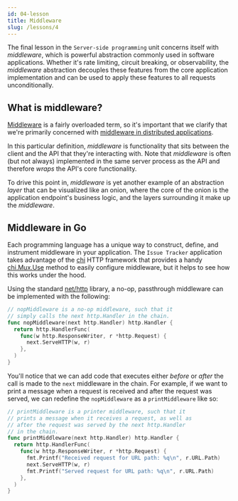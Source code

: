```yaml
---
id: 04-lesson
title: Middleware
slug: /lessons/4
---
```


The final lesson in the `Server-side programming` unit concerns
itself with *middleware*, which is powerful abstraction commonly
used in software applications. Whether it's rate limiting, circuit
breaking, or observability, the *middleware* abstraction decouples
these features from the core application implementation and can be
used to apply these features to all requests unconditionally.

## What is middleware?

[Middleware][1] is a fairly overloaded term, so it's important that we clarify
that we're primarily concerned with [middleware in distributed applications][2].

In this particular definition, *middleware* is functionality that sits between
the client and the API that they're interacting with. Note that *middleware* is
often (but not always) implemented in the same server process as the API and
therefore *wraps* the API's core functionality.

To drive this point in, *middleware* is yet another example of an abstraction
*layer* that can be visualized like an onion, where the core of the onion is
the application endpoint's business logic, and the layers surrounding it make
up the *middleware*.

  [1]: https://en.wikipedia.org/wiki/Middleware
  [2]: https://en.wikipedia.org/wiki/Middleware_(distributed_applications)

## Middleware in Go

Each programming language has a unique way to construct, define, and instrument
middleware in your application. The `Issue Tracker` application takes advantage
of the [chi][3] HTTP framework that provides a handy [chi.Mux.Use][4] method to
easily configure middleware, but it helps to see how this works under the hood.

Using the standard [net/http][5] library, a no-op, passthrough middleware can be
implemented with the following:

```go
// nopMiddleware is a no-op middleware, such that it
// simply calls the next http.Handler in the chain.
func nopMiddleware(next http.Handler) http.Handler {
  return http.HandlerFunc(
    func(w http.ResponseWriter, r *http.Request) {
      next.ServeHTTP(w, r)
    },
  )
}
```

You'll notice that we can add code that executes either *before* or *after* the
call is made to the `next` middleware in the chain. For example, if we want to
print a message when a request is received and after the request was served, we
can redefine the `nopMiddleware` as a `printMiddleware` like so:

```go
// printMiddleware is a printer middleware, such that it
// prints a message when it receives a request, as well as
// after the request was served by the next http.Handler
// in the chain.
func printMiddleware(next http.Handler) http.Handler {
  return http.HandlerFunc(
    func(w http.ResponseWriter, r *http.Request) {
      fmt.Printf("Received request for URL path: %q\n", r.URL.Path)
      next.ServeHTTP(w, r)
      fmt.Printf("Served request for URL path: %q\n", r.URL.Path)
    },
  )
}
```

  [3]: https://github.com/go-chi/chi
  [4]: https://pkg.go.dev/github.com/go-chi/chi#Mux.Use
  [5]: https://golang.org/pkg/net/http
